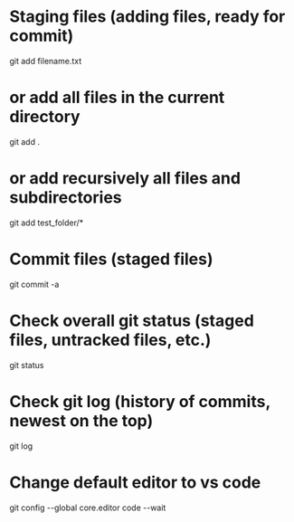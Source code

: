 # Staging files (adding files, ready for commit)
git add filename.txt

# or add all files in the current directory
git add .

# or add recursively all files and subdirectories
git add test_folder/*

# Commit files (staged files)
git commit -a

# Check overall git status (staged files, untracked files, etc.)
git status

# Check git log (history of commits, newest on the top)
git log

# Change default editor to vs code
git config --global core.editor code --wait


